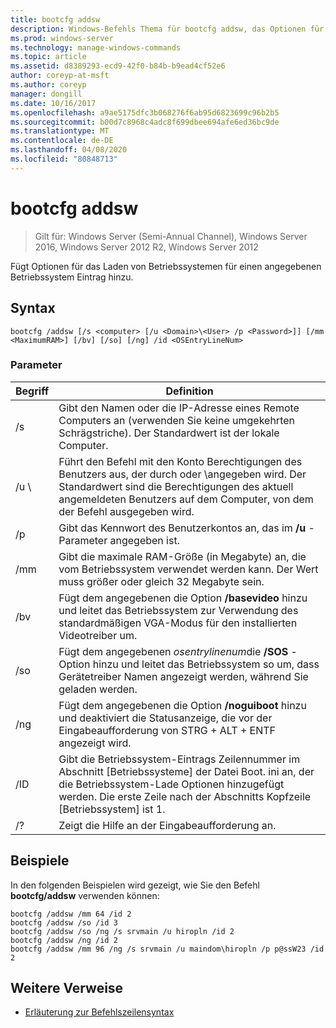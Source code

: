 ```yaml
---
title: bootcfg addsw
description: Windows-Befehls Thema für bootcfg addsw, das Optionen für das Laden von Betriebssystemen für einen angegebenen Betriebssystem Eintrag hinzufügt.
ms.prod: windows-server
ms.technology: manage-windows-commands
ms.topic: article
ms.assetid: d8389293-ecd9-42f0-b84b-b9ead4cf52e6
author: coreyp-at-msft
ms.author: coreyp
manager: dongill
ms.date: 10/16/2017
ms.openlocfilehash: a9ae5175dfc3b068276f6ab95d6823699c96b2b5
ms.sourcegitcommit: b00d7c8968c4adc8f699dbee694afe6ed36bc9de
ms.translationtype: MT
ms.contentlocale: de-DE
ms.lasthandoff: 04/08/2020
ms.locfileid: "80848713"
---
```

# <a name="bootcfg-addsw"></a>bootcfg addsw

>Gilt für: Windows Server (Semi-Annual Channel), Windows Server 2016, Windows Server 2012 R2, Windows Server 2012

Fügt Optionen für das Laden von Betriebssystemen für einen angegebenen Betriebssystem Eintrag hinzu.

## <a name="syntax"></a>Syntax
```
bootcfg /addsw [/s <computer> [/u <Domain>\<User> /p <Password>]] [/mm <MaximumRAM>] [/bv] [/so] [/ng] /id <OSEntryLineNum>
```
### <a name="parameters"></a>Parameter

|         Begriff         |                                                                                                            Definition                                                                                                            |
|----------------------|----------------------------------------------------------------------------------------------------------------------------------------------------------------------------------------------------------------------------------|
|    /s <computer>     |                                                        Gibt den Namen oder die IP-Adresse eines Remote Computers an (verwenden Sie keine umgekehrten Schrägstriche). Der Standardwert ist der lokale Computer.                                                        |
| /u <Domain>\\<User>  |               Führt den Befehl mit den Konto Berechtigungen des Benutzers aus, der durch <User> oder <Domain>\\<User>angegeben wird. Der Standardwert sind die Berechtigungen des aktuell angemeldeten Benutzers auf dem Computer, von dem der Befehl ausgegeben wird.               |
|    /p <Password>     |                                                                      Gibt das Kennwort des Benutzerkontos an, das im **/u** -Parameter angegeben ist.                                                                       |
|   /mm <MaximumRAM>   |                                          Gibt die maximale RAM-Größe (in Megabyte) an, die vom Betriebssystem verwendet werden kann. Der Wert muss größer oder gleich 32 Megabyte sein.                                          |
|         /bv          |                                    Fügt dem angegebenen <OSEntryLineNum>die Option **/basevideo** hinzu und leitet das Betriebssystem zur Verwendung des standardmäßigen VGA-Modus für den installierten Videotreiber um.                                     |
|         /so          |                                      Fügt dem angegebenen *osentrylinenum*die **/SOS** -Option hinzu und leitet das Betriebssystem so um, dass Gerätetreiber Namen angezeigt werden, während Sie geladen werden.                                      |
|         /ng          |                                         Fügt dem angegebenen <OSEntryLineNum>die Option **/noguiboot** hinzu und deaktiviert die Statusanzeige, die vor der Eingabeaufforderung von STRG + ALT + ENTF angezeigt wird.                                          |
| /ID <OSEntryLineNum> | Gibt die Betriebssystem-Eintrags Zeilennummer im Abschnitt [Betriebssysteme] der Datei Boot. ini an, der die Betriebssystem-Lade Optionen hinzugefügt werden. Die erste Zeile nach der Abschnitts Kopfzeile [Betriebssystem] ist 1. |
|          /?          |                                                                                               Zeigt die Hilfe an der Eingabeaufforderung an.                                                                                               |

## <a name="examples"></a><a name=BKMK_examples></a>Beispiele
In den folgenden Beispielen wird gezeigt, wie Sie den Befehl **bootcfg/addsw** verwenden können:
```
bootcfg /addsw /mm 64 /id 2 
bootcfg /addsw /so /id 3 
bootcfg /addsw /so /ng /s srvmain /u hiropln /id 2 
bootcfg /addsw /ng /id 2 
bootcfg /addsw /mm 96 /ng /s srvmain /u maindom\hiropln /p p@ssW23 /id 2
```
## <a name="additional-references"></a>Weitere Verweise
- [Erläuterung zur Befehlszeilensyntax](command-line-syntax-key.md)

